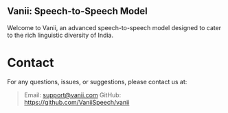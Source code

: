 ## Vanii: Speech-to-Speech Model
Welcome to Vanii, an advanced speech-to-speech model designed to cater to the rich linguistic diversity of India.

# Contact
For any questions, issues, or suggestions, please contact us at:

> Email: support@vanii.com
> GitHub: https://github.com/VaniiSpeech/vanii
